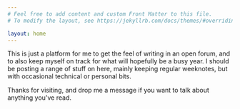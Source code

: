 ```yaml
---
# Feel free to add content and custom Front Matter to this file.
# To modify the layout, see https://jekyllrb.com/docs/themes/#overriding-theme-defaults

layout: home
---
```


This is just a platform for me to get the feel of writing in an open forum, and to also keep myself on track for what will hopefully be a busy year. I should be posting a range of stuff on here, mainly keeping regular weeknotes, but with occasional technical or personal bits.

Thanks for visiting, and drop me a message if you want to talk about anything you've read.
